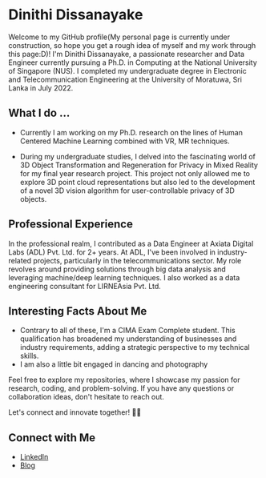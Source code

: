 # Dinithi Dissanayake

Welcome to my GitHub profile(My personal page is currently under construction, so hope you get a rough idea of myself and my work through this page:D)! I'm Dinithi Dissanayake, a passionate researcher and Data Engineer currently pursuing a Ph.D. in Computing at the National University of Singapore (NUS). I completed my undergraduate degree in Electronic and Telecommunication Engineering at the University of Moratuwa, Sri Lanka in July 2022.

## What I do ...

- Currently I am working on my Ph.D. research on the lines of Human Centered Machine Learning combined with VR, MR techniques.

- During my undergraduate studies, I delved into the fascinating world of 3D Object Transformation and Regeneration for Privacy in Mixed Reality for my final year research project. This project not only allowed me to explore 3D point cloud representations but also led to the development of a novel 3D vision algorithm for user-controllable privacy of 3D objects. 


## Professional Experience

In the professional realm, I contributed as a Data Engineer at Axiata Digital Labs (ADL) Pvt. Ltd. for 2+ years. At ADL, I've been involved in industry-related projects, particularly in the telecommunications sector. My role revolves around providing solutions through big data analysis and leveraging machine/deep learning techniques. I also worked as a data engineering consultant for LIRNEAsia Pvt. Ltd.

## Interesting Facts About Me

- Contrary to all of these, I'm a CIMA Exam Complete student. This qualification has broadened my understanding of businesses and industry requirements, adding a strategic perspective to my technical skills.
- I am also a little bit engaged in dancing and photography 

Feel free to explore my repositories, where I showcase my passion for research, coding, and problem-solving. If you have any questions or collaboration ideas, don't hesitate to reach out.

Let's connect and innovate together! 🚀✨

## Connect with Me

- [LinkedIn](https://www.linkedin.com/in/dinithipurna/)
- [Blog](https://medium.com/@dmdinithipurna)

